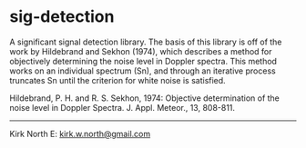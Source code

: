 sig-detection
=============

A significant signal detection library. The basis of this library is off of the work by Hildebrand and Sekhon (1974),
which describes a method for objectively determining the noise level in Doppler spectra. This method works on an
individual spectrum (Sn), and through an iterative process truncates Sn until the criterion for white noise is 
satisfied.

Hildebrand, P. H. and R. S. Sekhon, 1974: Objective determination of the noise level in Doppler Spectra. J. Appl.
Meteor., 13, 808-811.

---
Kirk North
E: kirk.w.north@gmail.com
